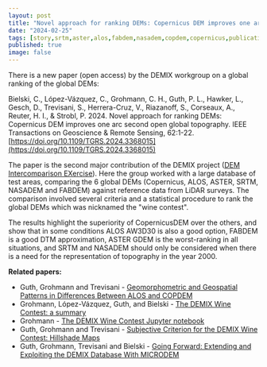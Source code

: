 ```yaml
---
layout: post
title: "Novel approach for ranking DEMs: Copernicus DEM improves one arc second open global topography"
date: "2024-02-25"
tags: [story,srtm,aster,alos,fabdem,nasadem,copdem,copernicus,publication,demix]
published: true
image: false
---
```


There is a new paper (open access) by the DEMIX workgroup on a global ranking of the global DEMs:

Bielski, C., López-Vázquez, C., Grohmann, C. H., Guth, P. L., Hawker, L., Gesch, D., Trevisani, S., Herrera-Cruz, V., Riazanoff, S., Corseaux, A., Reuter, H. I., & Strobl, P. 2024. Novel approach for ranking DEMs: Copernicus DEM improves one arc second open global topography. IEEE Transactions on Geoscience & Remote Sensing, 62:1-22. [https://doi.org/10.1109/TGRS.2024.3368015](https://doi.org/10.1109/TGRS.2024.3368015)  

<!--more-->

The paper is the second major contribution of the DEMIX project ([DEM Intercomparison EXercise](https://youtu.be/veZA4O1rU28)). Here the group worked with a large database of test areas, comparing the 6 global DEMs (Copernicus, ALOS, ASTER, SRTM, NASADEM and FABDEM) against reference data from LiDAR surveys. The comparison involved several criteria and a statistical procedure to rank the global DEMs which was nicknamed the "wine contest". 

The results highlight the superiority of CopernicusDEM over the others, and show that in some conditions ALOS AW3D30 is also a good option, FABDEM is a good DTM approximation, ASTER GDEM is the worst-ranking in all situations, and SRTM and NASADEM should only be considered when there is a need for the representation of topography in the year 2000.  


**Related papers:**
- Guth, Grohmann and Trevisani - [Geomorphometric and Geospatial Patterns in Differences Between ALOS and COPDEM](https://doi.org/10.5281/zenodo.8057703)  
- Grohmann, López-Vázquez, Guth, and Bielski - [The DEMIX Wine Contest: a summary](https://doi.org/10.5281/zenodo.8066531)  
- Grohmann - [The DEMIX Wine Contest Jupyter notebook](https://doi.org/10.5281/zenodo.7779256)  
- Guth, Grohmann and Trevisani - [Subjective Criterion for the DEMIX Wine Contest: Hillshade Maps](https://doi.org/10.5281/zenodo.8030735)  
- Guth, Grohmann, Trevisani and Bielski - [Going Forward: Extending and Exploiting the DEMIX Database With MICRODEM](https://doi.org/10.5281/zenodo.8092218)  